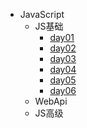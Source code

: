<!-- docs/_sidebar.md -->

<!-- * [首页](README)
* [操作指南](guide) -->

* JavaScript
  * JS基础
    * [day01](js-基础/day01笔记/js基础-day01笔记.md)
    * [day02](js-基础/day02笔记/js基础-day02笔记.md)
    * [day03](js-基础/day03笔记/js基础-day03笔记.md)
    * [day04](js-基础/day04笔记/js基础-day04笔记.md)
    * [day05](js-基础/day05笔记/js基础-day05笔记.md)
    * [day06](js-基础/day06笔记/js基础-day06笔记.md)
  * WebApi
  * JS高级  